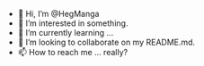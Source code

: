 - 👋 Hi, I’m @HegManga
- 👀 I’m interested in something.
- 🌱 I’m currently learning ...
- 💞️ I’m looking to collaborate on my README.md.
- 📫 How to reach me ... really?

<!---
HegManga/HegManga is a ✨ special ✨ repository because its `README.md` (this file) appears on your GitHub profile.
You can click the Preview link to take a look at your changes.
--->
